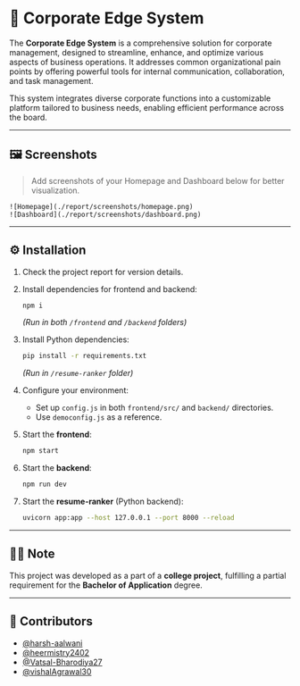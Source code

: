 # 💼 Corporate Edge System

The **Corporate Edge System** is a comprehensive solution for corporate management, designed to streamline, enhance, and optimize various aspects of business operations. It addresses common organizational pain points by offering powerful tools for internal communication, collaboration, and task management.

This system integrates diverse corporate functions into a customizable platform tailored to business needs, enabling efficient performance across the board.

---

## 🖼️ Screenshots

> Add screenshots of your Homepage and Dashboard below for better visualization.

```
![Homepage](./report/screenshots/homepage.png)
![Dashboard](./report/screenshots/dashboard.png)
```

---

## ⚙️ Installation

1. Check the project report for version details.  
2. Install dependencies for frontend and backend:
   ```bash
   npm i
   ```
   _(Run in both `/frontend` and `/backend` folders)_

3. Install Python dependencies:
   ```bash
   pip install -r requirements.txt
   ```
   _(Run in `/resume-ranker` folder)_

4. Configure your environment:
   - Set up `config.js` in both `frontend/src/` and `backend/` directories.
   - Use `democonfig.js` as a reference.

5. Start the **frontend**:
   ```bash
   npm start
   ```

6. Start the **backend**:
   ```bash
   npm run dev
   ```

7. Start the **resume-ranker** (Python backend):
   ```bash
   uvicorn app:app --host 127.0.0.1 --port 8000 --reload
   ```

---

## 👨‍🎓 Note

This project was developed as a part of a **college project**, fulfilling a partial requirement for the **Bachelor of Application** degree.

---

## 👥 Contributors

- [@harsh-aalwani](https://github.com/harsh-aalwani)
- [@heermistry2402](https://github.com/heermistry2402)
- [@Vatsal-Bharodiya27](https://github.com/Vatsal-Bharodiya27)
- [@vishalAgrawal30](https://github.com/vishalAgrawal30)

